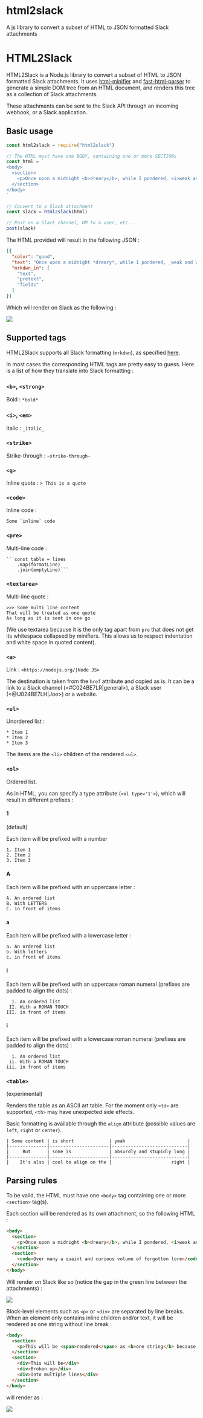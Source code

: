 # html2slack
A js library to convert a subset of HTML to JSON formatted Slack attachments

# HTML2Slack

HTML2Slack is a Node.js library to convert a subset of HTML to JSON formatted Slack attachments. It uses [html-minifier](https://www.npmjs.com/package/html-minifier) and [fast-html-parser](https://www.npmjs.com/package/fast-html-parser) to generate a simple DOM tree from an HTML document, and renders this tree as a collection of Slack attachments.

These attachments can be sent to the Slack API through an incoming webhook, or a Slack application.

## Basic usage

```javascript
const html2slack = require("html2slack")

// The HTML must have one BODY, containing one or more SECTIONs
const html = `
<body>
  <section>
    <p>Once upon a midnight <b>dreary</b>, while I pondered, <i>weak and weary</i></p>
  </section>
</body>
`

// Convert to a Slack attachment
const slack = html2slack(html)

// Post on a Slack channel, DM to a user, etc...
post(slack)
```

The HTML provided will result in the following JSON :

```json
[{
  "color": "good",
  "text": "Once upon a midnight *dreary*, while I pondered, _weak and weary_",
  "mrkdwn_in": [
    "text",
    "pretext",
    "fields"
  ]
}]
```

Which will render on Slack as the following :

![](examples/doc/basic.png)

## Supported tags

HTML2Slack supports all Slack formatting (`mrkdwn`), as specified [here](https://get.slack.help/hc/en-us/articles/202288908-Format-your-messages).

In most cases the corresponding HTML tags are pretty easy to guess. Here is a list of how they translate into Slack formatting :

### `<b>`, `<strong>`

Bold : `*bold*`

### `<i>`, `<em>`

Italic : `_italic_`

### `<strike>`

Strike-through : `~strike-through~`

### `<q>`

Inline quote : `> This is a quote`

### `<code>`

Inline code : 

```
Some `inline` code
```

### `<pre>`

Multi-line code : 

```
```const table = lines
    .map(formatLine)
    .join(emptyLine)```
```

### `<textarea>`

Multi-line quote : 

```
>>> Some multi line content
That will be treated as one quote
As long as it is sent in one go
```

(We use textarea because it is the only tag apart from `pre` that does not get its whitespace collapsed by minifiers. This allows us to respect indentation and white space in quoted content).

### `<a>`

Link : `<https://nodejs.org/|Node JS>`

The destination is taken from the `href` attribute and copied as is. It can be a link to a Slack channel (<#C024BE7LR|general>), a Slack user (<@U024BE7LH|Joe>) or a website.

### `<ul>`

Unordered list : 

```
* Item 1
* Item 2
* Item 3
```

The items are the `<li>` children of the rendered `<ul>`.

### `<ol>`

Ordered list.

As in HTML, you can specify a type attribute (`<ol type='1'>`), which will result in different prefixes :

#### 1

(default)

Each item will be prefixed with a number

```
1. Item 1
2. Item 2
3. Item 3
```

#### A

Each item will be prefixed with an uppercase letter :

```
A. An ordered list
B. With LETTERS
C. in front of items
```
#### a

Each item will be prefixed with a lowercase letter :

```
a. An ordered list
b. With letters
c. in front of items
```

#### I

Each item will be prefixed with an uppercase roman numeral (prefixes are padded to align the dots) :

```
  I. An ordered list
 II. With a ROMAN TOUCH
III. in front of items
```

#### i

Each item will be prefixed with a lowercase roman numeral (prefixes are padded to align the dots) :

```
  i. An ordered list
 ii. With a ROMAN TOUCH
iii. in front of items
```

### `<table>`

(experimental)

Renders the table as an ASCII art table. For the moment only `<td>` are supported, `<th>` may have unexpected side effects.

Basic formatting is available through the `align` attribute (possible values are `left`, `right` or `center`).

```
| Some content | is short             | yeah                       |
|--------------|----------------------|----------------------------|
|     But      | some is              | absurdly and stupidly long |
|--------------|----------------------|----------------------------|
|    It's also | cool to align on the |                      right |
```

## Parsing rules

To be valid, the HTML must have one `<body>` tag containing one or more `<section>` tag(s).

Each section will be rendered as its own attachment, so the following HTML :

```html
<body>
  <section>
    <p>Once upon a midnight <b>dreary</b>, while I pondered, <i>weak and weary</i></p>
  </section>
  <section>
    <code>Over many a quaint and curious volume of forgotten lore</code>
  </section>
</body>
```

Will render on Slack like so (notice the gap in the green line between the attachments) :

![](examples/doc/multi-attachment.png)

Block-level elements such as `<p>` or `<div>` are separated by line breaks. When an element only contains inline children and/or text, it will be rendered as one string without line break :

```html
<body>
  <section>
    <p>This will be <span>rendered</span> as <b>one string</b> because all children are <i>inline</i></p>
  </section>
  <section>
    <div>This will be</div>
    <div>Broken up</div>
    <div>Into multiple lines</div>
  </section>
</body>
```
will render as :


![](examples/doc/block-inline.png)

